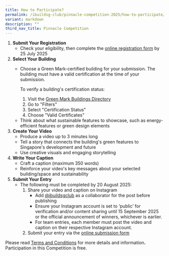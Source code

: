 ```yaml
---
title: How to Participate?
permalink: /ibuildsg-club/pinnacle-competition-2025/how-to-participate/
variant: markdown
description: ""
third_nav_title: Pinnacle Competition
---
```

<ol>
	<li><strong>Submit Your Registration</strong>
		<ul>
			<li>Check your eligibility, then complete the <a target="_blank" rel="noopener noreferrer nofollow" href="https://form.gov.sg/6858f64bf7482ad8c47bc435">online registration form</a> by 25 July 2025</li>
		</ul>
	</li>
	<li><strong>Select Your Building</strong>
		<ul>
			<li>
				<p>Choose a Green Mark-certified building for your submission. The building must have a valid certification at the time of your submission.</p>
				<p>To verify a building's certification status:</p>
				<ol>
					<li>Visit the <a target="_blank" rel="noopener noreferrer nofollow" href="https://sleb.sg/Building/GreenMarkBuildingsDirectory">Green Mark Buildings Directory</a></li>
					<li>Go to "Filters"</li>
					<li>Select "Certification Status"</li>
					<li>Choose "Valid Certificates"</li>
				</ol>
			</li>
			<li>Think about what sustainable features to showcase, such as energy-efficient features or green design elements</li>
		</ul>
	</li>
	<li><strong>Create Your Video</strong>
		<ul>
			<li>Produce a video up to 3 minutes long</li>
			<li>Tell a story that connects the building's green features to Singapore's development and future</li>
			<li>Use creative visuals and engaging storytelling</li>
		</ul>
	</li>
	<li><strong>Write Your Caption</strong>
		<ul>
			<li>Craft a caption (maximum 350 words)</li>
			<li>Reinforce your video's key messages about your selected building/space and sustainability</li>
		</ul>
	</li>
	<li><strong>Submit Your Entry</strong>
		<ul>
			<li>The following must be completed by 20 August 2025:
				<ol>
					<li>Share your video and caption on Instagram
						<ul>
							<li>Add <a target="_blank" rel="noopener noreferrer nofollow" href="https://www.instagram.com/ibuildsgclub/">@ibuildsgclub</a> as a collaborator for the post before publishing</li>
							<li>Ensure your Instagram account is set to ‘public’ for verification and/or content sharing until 15 September 2025 or the official announcement of winners, whichever is earlier.</li>
							<li>For team entries, each member must post the video and caption on their respective Instagram account.</li>
						</ul>
					</li>
					<li>Submit your entry via the <a target="_blank" rel="noopener noreferrer nofollow" href="https://docs.google.com/forms/d/e/1FAIpQLSeOskwCdv-Fx0zgX8vwtH73KrGVhfps3UTAA3k3JKcDhzVBxQ/viewform?usp=header">online submission form</a></li>
				</ol>
			</li>
		</ul>
	</li>
</ol>

<p>Please read <a target="_blank" rel="noopener noreferrer nofollow" href="/files/The_iBuildSG_Club_Pinnacle_Competition_2025_Terms_and_Conditions.pdf">Terms and Conditions</a> for more details and information<strong>. </strong>Participation in this Competition is free.</p>